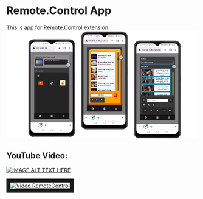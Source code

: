 # Remote.Control App

This is app for Remote.Control extension.
![alt text](https://github.com/itreums/remote.local/blob/master/assets/img/png/3apps.png?raw=true)

## YouTube Video:

[![IMAGE ALT TEXT HERE](https://i.ytimg.com/vi/jAdPD7e5L_4/hqdefault.jpg)](http://www.youtube.com/watch?v=jAdPD7e5L_4&ab_channel=AlboMantis)

<a target="_blank" href="http://www.youtube.com/watch?feature=player_embedded&v=jAdPD7e5L_4&ab_channel=AlboMantis">
  <img src="https://i.ytimg.com/vi/jAdPD7e5L_4/hqdefault.jpg" alt="Video RemoteControl" width="240" height="180" border="10" />
</a>
